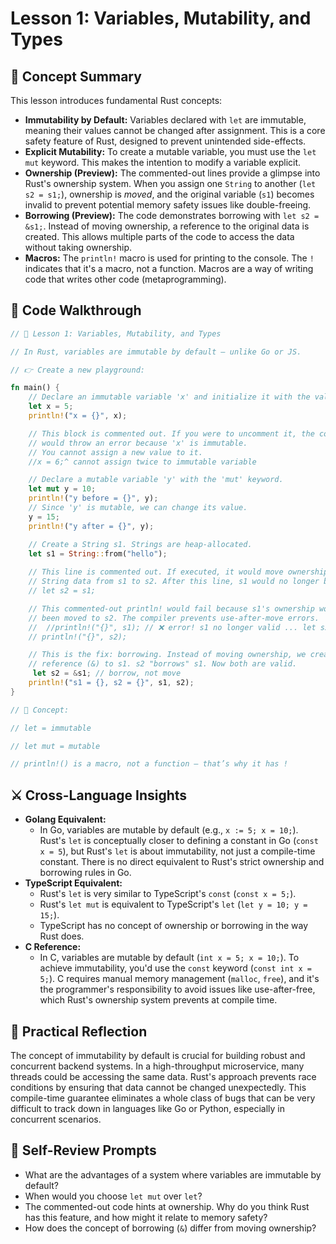 # Lesson 1: Variables, Mutability, and Types

## 🧠 Concept Summary
This lesson introduces fundamental Rust concepts:
- **Immutability by Default:** Variables declared with `let` are immutable, meaning their values cannot be changed after assignment. This is a core safety feature of Rust, designed to prevent unintended side-effects.
- **Explicit Mutability:** To create a mutable variable, you must use the `let mut` keyword. This makes the intention to modify a variable explicit.
- **Ownership (Preview):** The commented-out lines provide a glimpse into Rust's ownership system. When you assign one `String` to another (`let s2 = s1;`), ownership is *moved*, and the original variable (`s1`) becomes invalid to prevent potential memory safety issues like double-freeing.
- **Borrowing (Preview):** The code demonstrates borrowing with `let s2 = &s1;`. Instead of moving ownership, a reference to the original data is created. This allows multiple parts of the code to access the data without taking ownership.
- **Macros:** The `println!` macro is used for printing to the console. The `!` indicates that it's a macro, not a function. Macros are a way of writing code that writes other code (metaprogramming).

## 🧩 Code Walkthrough
```rust
// 🎯 Lesson 1: Variables, Mutability, and Types

// In Rust, variables are immutable by default — unlike Go or JS.

// 👉 Create a new playground:

fn main() {
    // Declare an immutable variable 'x' and initialize it with the value 5.
    let x = 5;
    println!("x = {}", x);

    // This block is commented out. If you were to uncomment it, the compiler
    // would throw an error because 'x' is immutable.
    // You cannot assign a new value to it.
    //x = 6;^ cannot assign twice to immutable variable

    // Declare a mutable variable 'y' with the 'mut' keyword.
    let mut y = 10;
    println!("y before = {}", y);
    // Since 'y' is mutable, we can change its value.
    y = 15;
    println!("y after = {}", y);

    // Create a String s1. Strings are heap-allocated.
    let s1 = String::from("hello");
    
    // This line is commented out. If executed, it would move ownership of the
    // String data from s1 to s2. After this line, s1 would no longer be valid.
    // let s2 = s1; 

    // This commented-out println! would fail because s1's ownership would have
    // been moved to s2. The compiler prevents use-after-move errors.
    //  //println!("{}", s1); // ❌ error! s1 no longer valid ... let s2 = s1.clone(); // ownership moves to s2
    // println!("{}", s2);

    // This is the fix: borrowing. Instead of moving ownership, we create a
    // reference (&) to s1. s2 "borrows" s1. Now both are valid.
     let s2 = &s1; // borrow, not move
    println!("s1 = {}, s2 = {}", s1, s2);
}

// 🧠 Concept:

// let = immutable

// let mut = mutable

// println!() is a macro, not a function — that’s why it has !
```

## ⚔️ Cross-Language Insights
- **Golang Equivalent:**
  - In Go, variables are mutable by default (e.g., `x := 5; x = 10;`). Rust's `let` is conceptually closer to defining a constant in Go (`const x = 5`), but Rust's `let` is about immutability, not just a compile-time constant. There is no direct equivalent to Rust's strict ownership and borrowing rules in Go.
- **TypeScript Equivalent:**
  - Rust's `let` is very similar to TypeScript's `const` (`const x = 5;`).
  - Rust's `let mut` is equivalent to TypeScript's `let` (`let y = 10; y = 15;`).
  - TypeScript has no concept of ownership or borrowing in the way Rust does.
- **C Reference:**
  - In C, variables are mutable by default (`int x = 5; x = 10;`). To achieve immutability, you'd use the `const` keyword (`const int x = 5;`). C requires manual memory management (`malloc`, `free`), and it's the programmer's responsibility to avoid issues like use-after-free, which Rust's ownership system prevents at compile time.

## 🚀 Practical Reflection
The concept of immutability by default is crucial for building robust and concurrent backend systems. In a high-throughput microservice, many threads could be accessing the same data. Rust's approach prevents race conditions by ensuring that data cannot be changed unexpectedly. This compile-time guarantee eliminates a whole class of bugs that can be very difficult to track down in languages like Go or Python, especially in concurrent scenarios.

## 🧩 Self-Review Prompts
- What are the advantages of a system where variables are immutable by default?
- When would you choose `let mut` over `let`?
- The commented-out code hints at ownership. Why do you think Rust has this feature, and how might it relate to memory safety?
- How does the concept of borrowing (`&`) differ from moving ownership?
